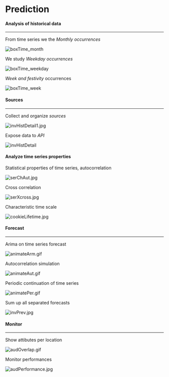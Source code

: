 # Prediction

#### Analysis of historical data
_________________________
From time series we  the *Monthly occurrences* 

![boxTime_month](../f/f_intertino/boxTime_month.png "f_intertino/boxTime_month")

We study *Weekday occurrences*

![boxTime_weekday](../f/f_intertino/boxTime_weekday.png "f_intertino/boxTime_weekday")

*Week and festivity* occurrences

![boxTime_week](../f/f_intertino/boxTime_week.png "f_intertino/boxTime_week")

#### Sources
______________

Collect and organize *sources*

![invHistDetail1.jpg](../f/f_intertino/invHistDetail1.jpg "f_intertino/invHistDetail1.jpg")

Expose data to *API*

![invHistDetail](../f/f_intertino/invHistDetail.png "f_intertino/invHistDetail")


#### Analyze time series properties
Statistical properties of time series, autocorrelation

![serChAut.jpg](../f/f_intertino/serChAut.jpg "f_intertino/serChAut.jpg")

Cross correlation

![serXcross.jpg](../f/f_intertino/serXcross.jpg "f_intertino/serXcross.jpg")

Characteristic time scale

![cookieLifetime.jpg](../f/f_intertino/cookieLifetime.jpg "f_intertino/cookieLifetime.jpg")


#### Forecast
_____________________
Arima on time series forecast

![animateArm.gif](../f/f_intertino/animateArm.gif "f_intertino/animateArm.gif")

Autocorrelation simulation

![animateAut.gif](../f/f_intertino/animateAut.gif "f_intertino/animateAut.gif")

Periodic continuation of time series

![animatePer.gif](../f/f_intertino/animatePer.gif "f_intertino/animatePer.gif")

Sum up all separated forecasts

![invPrev.jpg](../f/f_intertino/invPrev.jpg "f_intertino/invPrev.jpg")


#### Monitor
_________________
Show attibutes per location

![audOverlap.gif](../f/f_intertino/audOverlap.gif "f_intertino/audOverlap.gif")

Monitor performances

![audPerformance.jpg](../f/f_intertino/audPerformance.jpg "f_intertino/audPerformance.jpg")
